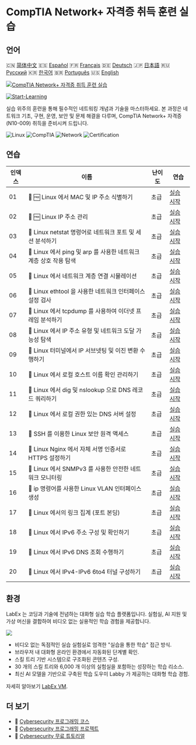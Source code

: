 # CompTIA Network+ 자격증 취득 훈련 실습

## 언어

🇨🇳 [简体中文](README_zh.md) 🇪🇸 [Español](README_es.md) 🇫🇷 [Français](README_fr.md) 🇩🇪 [Deutsch](README_de.md) 🇯🇵 [日本語](README_ja.md) 🇷🇺 [Русский](README_ru.md) 🇰🇷 [한국어](README_ko.md) 🇧🇷 [Português](README_pt.md) 🇺🇸 [English](README.md) 

[![CompTIA Network+ 자격증 취득 훈련 실습](https://cover-creator.labex.io/comptia-network-plus-training-labs.png?lang=ko)](https://labex.io/ko/courses/comptia-network-plus-training-labs)

[![Start-Learning](https://img.shields.io/badge/Start-Learning-whitesmoke?style=for-the-badge)](https://labex.io/ko/courses/comptia-network-plus-training-labs)

실습 위주의 훈련을 통해 필수적인 네트워킹 개념과 기술을 마스터하세요. 본 과정은 네트워크 기초, 구현, 운영, 보안 및 문제 해결을 다루며, CompTIA Network+ 자격증 (N10-009) 취득을 준비시켜 드립니다.

![Linux](https://img.shields.io/badge/Linux-whitesmoke?style=for-the-badge&logo=linux)
![CompTIA](https://img.shields.io/badge/CompTIA-whitesmoke?style=for-the-badge&logo=comptia)
![Network](https://img.shields.io/badge/Network-whitesmoke?style=for-the-badge&logo=network)
![Certification](https://img.shields.io/badge/Certification-whitesmoke?style=for-the-badge&logo=certification)


## 연습

|   인덱스 | 이름                                                              | 난이도   | 연습                                                                                                                                                   |
|----------|-------------------------------------------------------------------|----------|--------------------------------------------------------------------------------------------------------------------------------------------------------|
|       01 | 📖 🆓 Linux 에서 MAC 및 IP 주소 식별하기                          | 초급     | <a target='_blank' href='https://labex.io/ko/tutorials/comptia-identify-mac-and-ip-addresses-in-linux-592731'>실습 시작</a>                            |
|       02 | 📖 🆓 Linux IP 주소 관리                                          | 초급     | <a target='_blank' href='https://labex.io/ko/tutorials/comptia-manage-ip-addressing-in-linux-592736'>실습 시작</a>                                     |
|       03 | 📖  Linux netstat 명령어로 네트워크 포트 및 세션 분석하기         | 초급     | <a target='_blank' href='https://labex.io/ko/tutorials/comptia-analyze-network-ports-and-sessions-with-netstat-in-linux-592741'>실습 시작</a>          |
|       04 | 📖  Linux 에서 ping 및 arp 를 사용한 네트워크 계층 상호 작용 탐색 | 초급     | <a target='_blank' href='https://labex.io/ko/tutorials/comptia-explore-network-layer-interaction-with-ping-and-arp-in-linux-592746'>실습 시작</a>      |
|       05 | 📖  Linux 에서 네트워크 계층 연결 시뮬레이션                      | 초급     | <a target='_blank' href='https://labex.io/ko/tutorials/comptia-simulate-network-layer-connectivity-in-linux-592752'>실습 시작</a>                      |
|       06 | 📖  Linux ethtool 을 사용한 네트워크 인터페이스 설정 검사         | 초급     | <a target='_blank' href='https://labex.io/ko/tutorials/comptia-examine-network-interface-settings-with-ethtool-in-linux-592759'>실습 시작</a>          |
|       07 | 📖  Linux 에서 tcpdump 를 사용하여 이더넷 프레임 분석하기         | 초급     | <a target='_blank' href='https://labex.io/ko/tutorials/comptia-analyze-ethernet-frames-with-tcpdump-in-linux-592765'>실습 시작</a>                     |
|       08 | 📖  Linux 에서 IP 주소 유형 및 네트워크 도달 가능성 탐색          | 초급     | <a target='_blank' href='https://labex.io/ko/tutorials/comptia-explore-ip-address-types-and-reachability-in-linux-592780'>실습 시작</a>                |
|       09 | 📖  Linux 터미널에서 IP 서브넷팅 및 이진 변환 수행하기            | 초급     | <a target='_blank' href='https://labex.io/ko/tutorials/comptia-perform-ip-subnetting-and-binary-conversion-in-the-linux-terminal-592782'>실습 시작</a> |
|       10 | 📖  Linux 에서 로컬 호스트 이름 확인 관리하기                     | 초급     | <a target='_blank' href='https://labex.io/ko/tutorials/comptia-manage-local-hostname-resolution-in-linux-592792'>실습 시작</a>                         |
|       11 | 📖  Linux 에서 dig 및 nslookup 으로 DNS 레코드 쿼리하기           | 초급     | <a target='_blank' href='https://labex.io/ko/tutorials/comptia-query-dns-records-in-linux-with-dig-and-nslookup-592796'>실습 시작</a>                  |
|       12 | 📖  Linux 에서 로컬 권한 있는 DNS 서버 설정                       | 초급     | <a target='_blank' href='https://labex.io/ko/tutorials/comptia-set-up-a-local-authoritative-dns-server-on-linux-592803'>실습 시작</a>                  |
|       13 | 📖  SSH 를 이용한 Linux 보안 원격 액세스                          | 초급     | <a target='_blank' href='https://labex.io/ko/tutorials/comptia-secure-remote-access-in-linux-with-ssh-592816'>실습 시작</a>                            |
|       14 | 📖  Linux Nginx 에서 자체 서명 인증서로 HTTPS 설정하기            | 초급     | <a target='_blank' href='https://labex.io/ko/tutorials/comptia-https-with-a-self-signed-certificate-on-nginx-in-linux-592820'>실습 시작</a>            |
|       15 | 📖  Linux 에서 SNMPv3 를 사용한 안전한 네트워크 모니터링          | 초급     | <a target='_blank' href='https://labex.io/ko/tutorials/comptia-secure-network-monitoring-with-snmpv3-in-linux-592826'>실습 시작</a>                    |
|       16 | 📖  ip 명령어를 사용한 Linux VLAN 인터페이스 생성                 | 초급     | <a target='_blank' href='https://labex.io/ko/tutorials/comptia-create-vlan-interfaces-in-linux-using-the-ip-command-592842'>실습 시작</a>              |
|       17 | 📖  Linux 에서의 링크 집계 (포트 본딩)                            | 초급     | <a target='_blank' href='https://labex.io/ko/tutorials/comptia-link-aggregation-port-bonding-in-linux-592851'>실습 시작</a>                            |
|       18 | 📖  Linux 에서 IPv6 주소 구성 및 확인하기                         | 초급     | <a target='_blank' href='https://labex.io/ko/tutorials/comptia-configure-and-verify-ipv6-addresses-in-linux-592858'>실습 시작</a>                      |
|       19 | 📖  Linux 에서 IPv6 DNS 조회 수행하기                             | 초급     | <a target='_blank' href='https://labex.io/ko/tutorials/comptia-perform-ipv6-dns-lookups-in-linux-592862'>실습 시작</a>                                 |
|       20 | 📖  Linux 에서 IPv4-IPv6 6to4 터널 구성하기                       | 초급     | <a target='_blank' href='https://labex.io/ko/tutorials/comptia-configure-an-ipv4-to-ipv6-6to4-tunnel-in-linux-592867'>실습 시작</a>                    |

## 환경

LabEx 는 코딩과 기술에 전념하는 대화형 실습 학습 플랫폼입니다. 실험실, AI 지원 및 가상 머신을 결합하여 비디오 없는 실용적인 학습 경험을 제공합니다.

![](https://tutorial-screenshot.getvm.io/images/vm-1725247253.png)

- 비디오 없는 독점적인 실습 실험실로 엄격한 "실습을 통한 학습" 접근 방식.
- 브라우저 내 대화형 온라인 환경에서 자동화된 단계별 확인.
- 스킬 트리 기반 시스템으로 구조화된 콘텐츠 구성.
- 30 개의 스킬 트리와 6,000 개 이상의 실험실을 포함하는 성장하는 학습 리소스.
- 최신 AI 모델을 기반으로 구축된 학습 도우미 Labby 가 제공하는 대화형 학습 경험.

자세히 알아보기 [LabEx VM](https://support.labex.io/using-labex/virtual-machine).

## 더 보기

- 🔗 [Cybersecurity 프로그래밍 코스](https://github.com/labex-labs/awesome-programming-courses)
- 🔗 [Cybersecurity 프로그래밍 프로젝트](https://github.com/labex-labs/awesome-programming-projects)
- 🔗 [Cybersecurity 무료 튜토리얼](https://github.com/labex-labs/cybersecurity-free-tutorials)

